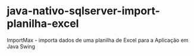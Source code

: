 # java-nativo-sqlserver-import-planilha-excel
ImportMax - importa dados de uma planilha de Excel para a Aplicação em Java Swing
